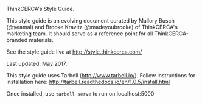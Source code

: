 ThinkCERCA's Style Guide.

This style guide is an evolving document curated by Mallory Busch (@yeamal) and Brooke Kravitz (@madeyoubrooke) of ThinkCERCA's marketing team. It should serve as a reference point for all ThinkCERCA-branded materials.

See the style guide live at http://style.thinkcerca.com/

Last updated: May 2017.

This style guide uses Tarbell (http://www.tarbell.io/). Follow instructions for installation here: http://tarbell.readthedocs.io/en/1.0.5/install.html

Once installed, use `tarbell serve` to run on localhost:5000